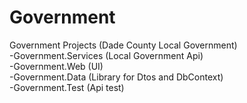 # Government
Government Projects (Dade County Local Government)  
-Government.Services (Local Government Api)  
-Government.Web (UI)  
-Government.Data (Library for Dtos and DbContext)  
-Government.Test (Api test)  
